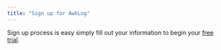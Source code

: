 ```yaml
---
title: "Sign up for AwkLog"
---
```

Sign up process is easy simply fill out your information to begin your [free trial](https://awklog.com/start).
